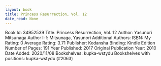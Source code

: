 ```yaml
---
layout: book
title: Princess Resurrection, Vol. 12
date_read: None
---
```


Book Id: 34952539
Title: Princess Resurrection, Vol. 12
Author: Yasunori Mitsunaga
Author l-f: Mitsunaga, Yasunori
Additional Authors: 
ISBN: 
My Rating: 0
Average Rating: 3.71
Publisher: Kodansha
Binding: Kindle Edition
Number of Pages: 191
Year Published: 2017
Original Publication Year: 2010
Date Added: 2020/11/08
Bookshelves: kupka-wstydu
Bookshelves with positions: kupka-wstydu (#2063)

